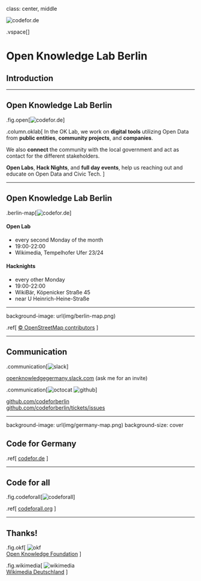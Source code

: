class: center, middle

![codefor.de](img/CFG_logo.svg)

.vspace[]

# Open Knowledge Lab Berlin

## Introduction

---

<style>
.fig.open {
    right: 4rem;
    width: 21rem;
}
.column.oklab {
    width: 44rem;
}
</style>

## Open Knowledge Lab Berlin

.fig.open[![codefor.de](img/open.png)]

.column.oklab[
In the OK Lab, we work on **digital tools**  utilizing Open Data from **public entities**, **community projects**, and **companies**.

We also **connect** the community with the local government and act as contact for the different stakeholders.

**Open Labs**, **Hack Nights**, and **full day events**, help us reaching out and educate on Open Data and Civic Tech.
]

---

<style>
.berlin-map {
    position: absolute;
    right: 2rem;
}
</style>

## Open Knowledge Lab Berlin

.berlin-map[![codefor.de](img/wurst.png)]

#### Open Lab

* every second Monday of the month
* 19:00-22:00
* Wikimedia, Tempelhofer Ufer 23/24

#### Hacknights

* every other Monday
* 19:00-22:00
* WikiBär, Köpenicker Straße 45
* near U Heinrich-Heine-Straße

---

background-image: url(img/berlin-map.png)

.ref[
    [© OpenStreetMap contributors](https://www.openstreetmap.org/copyright)
]

---

<style>
.communication img {
    margin-top: 1rem;
    height: 5rem;
}
</style>

## Communication

.communication[![slack](img/slack.png)]

[openknowledgegermany.slack.com](https://openknowledgegermany.slack.com) (ask me for an invite)

.communication[![octocat](img/Octocat.png) ![github](img/GitHub_Logo.png)]

[github.com/codeforberlin](https://github.com/codeforberlin)  
[github.com/codeforberlin/tickets/issues](https://github.com/codeforberlin/tickets/issues)

---

background-image: url(img/germany-map.png)
background-size: cover

## Code for Germany

.ref[
    [codefor.de](https://codefor.de)
]

---

<style>
.codeforall {
    top: 8rem;
    left: 0;
}
</style>

## Code for all

.fig.codeforall[![codeforall](img/codeforall.png)]

.ref[
    [codeforall.org](https://codeforall.org)
]

---

<style>
.okf {
    top: 12rem;
    left: 6rem;
    width: 30rem;
    text-align: center;
}
.wikimedia {
    top: 8rem;
    right: 12rem;
    width: 20rem;
    text-align: center;
}
</style>

## Thanks!

.fig.okf[
    ![okf](img/logo_black_okfde.png)  
    [Open Knowledge Foundation](https://okfn.de)
]

.fig.wikimedia[
    ![wikimedia](img/Wikimedia-logo.svg)  
    [Wikimedia Deutschland](https://www.wikimedia.de)
]
